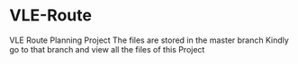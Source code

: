 # VLE-Route
VLE Route Planning Project
The files are stored in the master branch Kindly go to that branch and view all the files of this Project
